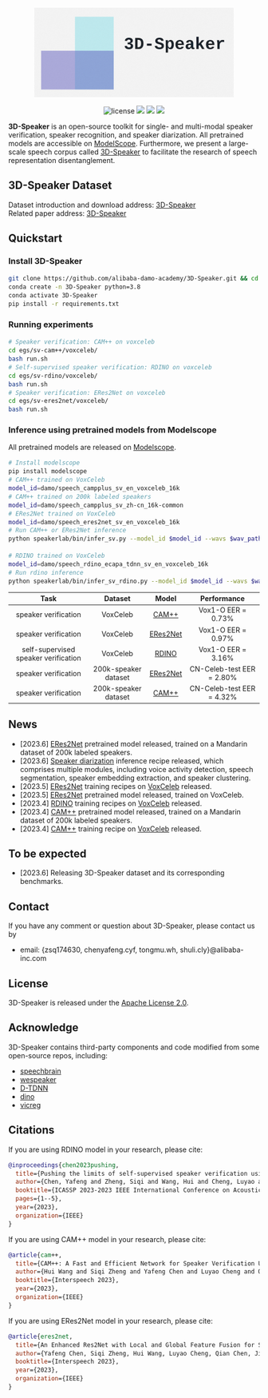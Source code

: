 
<p align="center">
    <br>
    <img src="docs/images/3D-Speaker-logo.png" width="400"/>
    <br>
<p>
    
<div align="center">
    
<!-- [![Documentation Status](https://readthedocs.org/projects/easy-cv/badge/?version=latest)](https://easy-cv.readthedocs.io/en/latest/) -->
![license](https://img.shields.io/github/license/modelscope/modelscope.svg)
<a href=""><img src="https://img.shields.io/badge/OS-Linux-orange.svg"></a>
<a href=""><img src="https://img.shields.io/badge/Python->=3.8-aff.svg"></a>
<a href=""><img src="https://img.shields.io/badge/Pytorch->=1.10-blue"></a>
    
</div>
    
<strong>3D-Speaker</strong> is an open-source toolkit for single- and multi-modal speaker verification, speaker recognition, and speaker diarization. All pretrained models are accessible on [ModelScope](https://www.modelscope.cn/models). Furthermore, we present a large-scale speech corpus called [3D-Speaker](https://3dspeaker.github.io/) to facilitate the research of speech representation disentanglement.

## 3D-Speaker Dataset
Dataset introduction and download address: [3D-Speaker](https://3dspeaker.github.io/) <br>
Related paper address: [3D-Speaker](https://arxiv.org/pdf/2306.15354.pdf)

## Quickstart
### Install 3D-Speaker
``` sh
git clone https://github.com/alibaba-damo-academy/3D-Speaker.git && cd 3D-Speaker
conda create -n 3D-Speaker python=3.8
conda activate 3D-Speaker
pip install -r requirements.txt
```
### Running experiments
``` sh
# Speaker verification: CAM++ on voxceleb
cd egs/sv-cam++/voxceleb/
bash run.sh
# Self-supervised speaker verification: RDINO on voxceleb
cd egs/sv-rdino/voxceleb/
bash run.sh
# Speaker verification: ERes2Net on voxceleb
cd egs/sv-eres2net/voxceleb/
bash run.sh
```
### Inference using pretrained models from Modelscope
All pretrained models are released on [Modelscope](https://www.modelscope.cn/models).

``` sh
# Install modelscope
pip install modelscope
# CAM++ trained on VoxCeleb
model_id=damo/speech_campplus_sv_en_voxceleb_16k
# CAM++ trained on 200k labeled speakers
model_id=damo/speech_campplus_sv_zh-cn_16k-common
# ERes2Net trained on VoxCeleb
model_id=damo/speech_eres2net_sv_en_voxceleb_16k
# Run CAM++ or ERes2Net inference
python speakerlab/bin/infer_sv.py --model_id $model_id --wavs $wav_path

# RDINO trained on VoxCeleb
model_id=damo/speech_rdino_ecapa_tdnn_sv_en_voxceleb_16k
# Run rdino inference
python speakerlab/bin/infer_sv_rdino.py --model_id $model_id --wavs $wav_path
```

| Task | Dataset | Model | Performance |
|:-----:|:------:|:------:|:------:|
| speaker verification | VoxCeleb | [CAM++](https://modelscope.cn/models/damo/speech_campplus_sv_en_voxceleb_16k/summary) | Vox1-O EER = 0.73% |
| speaker verification | VoxCeleb | [ERes2Net](https://modelscope.cn/models/damo/speech_eres2net_sv_en_voxceleb_16k/summary) | Vox1-O EER = 0.97% |
| self-supervised speaker verification | VoxCeleb | [RDINO](https://modelscope.cn/models/damo/speech_rdino_ecapa_tdnn_sv_en_voxceleb_16k/summary) | Vox1-O EER = 3.16% |
| speaker verification | 200k-speaker dataset | [ERes2Net](https://modelscope.cn/models/damo/speech_eres2net_sv_zh-cn_16k-common/summary) | CN-Celeb-test EER = 2.80% |
| speaker verification | 200k-speaker dataset | [CAM++](https://www.modelscope.cn/models/damo/speech_campplus_sv_zh-cn_16k-common/summary) | CN-Celeb-test EER = 4.32% |

## News
- [2023.6] [ERes2Net](https://modelscope.cn/models/damo/speech_eres2net_sv_zh-cn_16k-common/summary) pretrained model released, trained on a Mandarin dataset of 200k labeled speakers.
- [2023.6] [Speaker diarization](https://github.com/alibaba-damo-academy/3D-Speaker/tree/main/egs/speaker_diarization/v1) inference recipe released, which comprises multiple modules, including voice activity detection, speech segmentation, speaker embedding extraction, and speaker clustering. 
- [2023.5] [ERes2Net](https://github.com/alibaba-damo-academy/3D-Speaker/tree/main/egs/sv-eres2net/voxceleb) training recipes on [VoxCeleb](https://www.robots.ox.ac.uk/~vgg/data/voxceleb/) released.
- [2023.5] [ERes2Net](https://www.modelscope.cn/models/damo/damo/speech_eres2net_sv_en_voxceleb_16k) pretrained model released, trained on VoxCeleb.
- [2023.4] [RDINO](https://github.com/alibaba-damo-academy/3D-Speaker/tree/main/egs/sv-rdino/voxceleb) training recipes on [VoxCeleb](https://www.robots.ox.ac.uk/~vgg/data/voxceleb/) released.
- [2023.4] [CAM++](https://www.modelscope.cn/models/damo/speech_campplus_sv_zh-cn_16k-common/summary) pretrained model released, trained on a Mandarin dataset of 200k labeled speakers.
- [2023.4] [CAM++](https://github.com/alibaba-damo-academy/3D-Speaker/tree/main/egs/sv-cam++/voxceleb) training recipe on [VoxCeleb](https://www.robots.ox.ac.uk/~vgg/data/voxceleb/) released.

## To be expected
- [2023.6] Releasing 3D-Speaker dataset and its corresponding benchmarks.

## Contact
If you have any comment or question about 3D-Speaker, please contact us by
- email: {zsq174630, chenyafeng.cyf, tongmu.wh, shuli.cly}@alibaba-inc.com

## License
3D-Speaker is released under the [Apache License 2.0](LICENSE).

## Acknowledge
3D-Speaker contains third-party components and code modified from some open-source repos, including:

- [speechbrain](https://github.com/speechbrain/speechbrain)
- [wespeaker](https://github.com/wenet-e2e/wespeaker)
- [D-TDNN](https://github.com/yuyq96/D-TDNN)
- [dino](https://github.com/facebookresearch/dino)
- [vicreg](https://github.com/facebookresearch/vicreg)


## Citations
If you are using RDINO model in your research, please cite: 
```BibTeX
@inproceedings{chen2023pushing,
  title={Pushing the limits of self-supervised speaker verification using regularized distillation framework},
  author={Chen, Yafeng and Zheng, Siqi and Wang, Hui and Cheng, Luyao and Chen, Qian},
  booktitle={ICASSP 2023-2023 IEEE International Conference on Acoustics, Speech and Signal Processing (ICASSP)},
  pages={1--5},
  year={2023},
  organization={IEEE}
}
```

If you are using CAM++ model in your research, please cite: 
```BibTeX
@article{cam++,
  title={CAM++: A Fast and Efficient Network for Speaker Verification Using Context-Aware Masking},
  author={Hui Wang and Siqi Zheng and Yafeng Chen and Luyao Cheng and Qian Chen},
  booktitle={Interspeech 2023},
  year={2023},
  organization={IEEE}
}
```

If you are using ERes2Net model in your research, please cite: 
```BibTeX
@article{eres2net,
  title={An Enhanced Res2Net with Local and Global Feature Fusion for Speaker Verification},
  author={Yafeng Chen, Siqi Zheng, Hui Wang, Luyao Cheng, Qian Chen, Jiajun Qi},
  booktitle={Interspeech 2023},
  year={2023},
  organization={IEEE}
}
```
